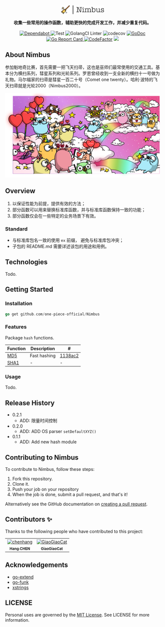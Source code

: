 <p align="center">
  <img width="140"src="./logo.png">
</p>

<div align="center">
  <strong>
    收集一些常用的操作函数，辅助更快的完成开发工作，并减少重复代码。
  </strong>
</div>
<br />

<div align="center">
  <a href="https://app.dependabot.com/accounts/one-piece-official/repos/333034167">
    <img src="https://api.dependabot.com/badges/status?host=github&repo=one-piece-official/Nimbus&identifier=333034167" alt="Dependabot">
  </a>
  <img src="https://github.com/one-piece-official/Nimbus/workflows/Test/badge.svg" alt="Test">
  <img src="https://github.com/one-piece-official/Nimbus/workflows/Linter/badge.svg" alt="GolangCI Linter">
  <img src="https://github.com/one-piece-official/Nimbus/workflows/codecov/badge.svg" alt="codecov">
  <a href="https://pkg.go.dev/github.com/one-piece-official/Nimbus">
    <img src="https://img.shields.io/badge/godoc-ref-green.svg?style=flat" alt="GoDoc">
  </a>
  <a href="https://goreportcard.com/report/github.com/one-piece-official/Nimbus">
    <img src="https://goreportcard.com/badge/github.com/one-piece-official/Nimbus" alt="Go Report Card">
  </a>
  <a href="https://www.codefactor.io/repository/github/one-piece-official/nimbus"><img src="https://www.codefactor.io/repository/github/one-piece-official/nimbus/badge" alt="CodeFactor" /></a>
  <a href="https://github.com/one-piece-official/Nimbus/releases">
    <img src="https://img.shields.io/github/v/tag/one-piece-official/Nimbus.svg?label=release">
  </a>
</div>

## About Nimbus

参加魁地奇比赛，首先需要一把飞天扫帚，这也是巫师们最常使用的交通工具。基本分为横扫系列，彗星系列和光轮系列。罗恩曾经收到一支全新的横扫十一号做为礼物。马尔福家的扫帚是彗星一百二十号（Comet one twenty）。哈利·波特的飞天扫帚就是光轮2000（Nimbus2000）。

![footer](https://raw.githubusercontent.com/gobridge/about-us/master/gb_header.png)

## Overview

1. 以保证性能为前提，提供有效的方法；
2. 部分函数可以用来替换标准库函数，并与标准库函数保持一致的功能；
3. 部分函数仅会在一些特定的业务场景下有效。

### Standard

* 与标准库包名一致的使用 `ex` 前缀， 避免与标准库包冲突；
* 子包的 README.md 需要详述该包的用途和用例。

## Technologies

Todo.

## Getting Started

### Installation

```go
go get github.com/one-piece-official/Nimbus
```

### Features

Package `hash` functions.

| Function                                                     | Description  | #                                                            |
| ------------------------------------------------------------ | ------------ | ------------------------------------------------------------ |
| [MD5](https://pkg.go.dev/github.com/one-piece-official/Nimbus/hash#MD5) | Fast hashing | [1138ac2](https://github.com/one-piece-official/Nimbus/commit/1138ac23a6e15cfd2ae58fabf20de573f49f6497) |
| [SHA1](https://pkg.go.dev/github.com/one-piece-official/Nimbus/hash#SHA1) | -            | -                                                            |


### Usage

Todo.

## Release History

* 0.2.1
  * ADD: 限量时间控制
* 0.2.0
  * ADD: ADD OS parser `setDefaultXYZ()`
* 0.1.1
  * ADD: Add new hash module

## Contributing to Nimbus
<!--- If your README is long or you have some specific process or steps you want contributors to follow, consider creating a separate CONTRIBUTING.md file--->
To contribute to Nimbus, follow these steps:

1. Fork this repository.
2. Clone it.
3. Push your job on your repository
4. When the job is done, submit a pull request, and that's it!

Alternatively see the GitHub documentation on [creating a pull request](https://help.github.com/en/github/collaborating-with-issues-and-pull-requests/creating-a-pull-request).

## Contributors ✨

Thanks to the following people who have contributed to this project:

<!-- ALL-CONTRIBUTORS-LIST:START - Do not remove or modify this section -->
<!-- prettier-ignore -->
<table>
  <tr>
    <td align="center"><a href="https://github.com/chenhang"><img src="https://avatars1.githubusercontent.com/u/3467833?v=4" width="80px;" alt="chenhang"/><br /><sub><b>Hang CHEN</b></sub></a></td>
    <td align="center"><a href="https://github.com/GiaoGiaoCat"><img src="https://avatars.githubusercontent.com/u/173622?v=4" width="80px;" alt="GiaoGiaoCat"/><br /><sub><b>GiaoGiaoCat</b></sub></a></td>
  </tr>
</table>

## Acknowledgements

* [go-extend](https://github.com/thinkeridea/go-extend)
* [go-funk](https://github.com/thoas/go-funk)
* [xstrings](https://github.com/huandu/xstrings)

## LICENSE

Personal uses are governed by the [MIT License](<https://github.com/one-piece-official/Nimbus/blob/main/LICENSE>). See LICENSE for more information.
